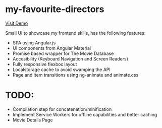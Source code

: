 # my-favourite-directors

[Visit Demo](https://brunomolteni.github.io/my-favourite-directors)

Small UI to showcase my frontend skills, has the following features:

- SPA using Angular.js
- UI components from Angular Material
- Promise based wrapper for The Movie Database
- Accesibility (Keyboard Navigation and Screen Readers)
- Fully responsive flexbox layout
- Localstorage cache to avoid swamping the API
- Page and item transitions using ng-animate and animate.css

TODO: 
==
- Compilation step for concatenation/minification
- Implement Service Workers for offline capabilities and better caching
- Movie Details Page
